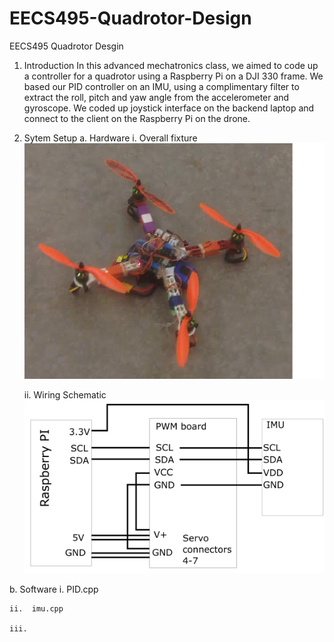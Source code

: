 # EECS495-Quadrotor-Design
EECS495 Quadrotor Desgin

1. Introduction
In this advanced mechatronics class, we aimed to code up a controller for a quadrotor using a Raspberry Pi on a DJI 330 frame. We based our PID controller on an IMU, using a complimentary filter to extract the roll, pitch and yaw angle from the accelerometer and gyroscope. We coded up joystick interface on the backend laptop and connect to the client on the Raspberry Pi on the drone. 


2. Sytem Setup
  a. Hardware
    i. Overall fixture 
    ![Alt text](QC.png?raw=true "Optional Title")

    ii. Wiring Schematic
    ![Alt text](imu.png?raw=true "Optional Title")

  
  
  b. Software
    i.   PID.cpp
    
    ii.  imu.cpp
    
    iii. 
